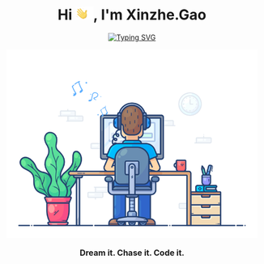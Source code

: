 <h1 align="center">
    Hi <img src='./assets/wave.gif' height='26' alt='there'>, I'm Xinzhe.Gao
</h1>

<p align='center' style='margin: 16px 4px 8px;'>
    <a href="https://git.io/typing-svg"><img src="https://readme-typing-svg.herokuapp.com?font=Fira+Code&pause=1000&center=true&vCenter=true&repeat=false&random=false&width=1000&lines=I+am+a+programmer.I+love+new+technologies.Welcome+to+my+GitHub+Profile.%F0%9F%8E%89" alt="Typing SVG" /></a>
</p>

<p align='center' style='margin: 16px 4px 8px;'>
    <img src="./assets/dev-working_rounded.gif" alt="working developer">
</p>

<p align='center' style='font-size: 16px;'>
    <strong>Dream it. Chase it. Code it.</strong>
</p>
